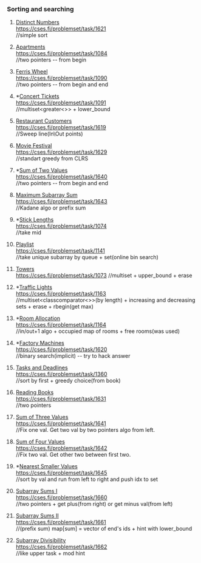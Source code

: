 ### Sorting and searching


1. [Distinct Numbers](./distinct_numbers.cpp)  
https://cses.fi/problemset/task/1621   
//simple sort

2. [Apartments](./apartments.cpp)  
https://cses.fi/problemset/task/1084  
//two pointers -- from begin

3. [Ferris Wheel](./ferris_wheel.cpp)  
https://cses.fi/problemset/task/1090  
//two pointers -- from begin and end

4. *[Concert Tickets](./concert_tickets.cpp)  
https://cses.fi/problemset/task/1091  
//multiset<greater<>> + lower_bound

5. [Restaurant Customers](./restaurant_customers.cpp)  
https://cses.fi/problemset/task/1619  
//Sweep line(In\Out points)

6. [Movie Festival](./movie_festival.cpp)  
https://cses.fi/problemset/task/1629  
//standart greedy from CLRS

7. *[Sum of Two Values](./sum_of_two_values.cpp)  
https://cses.fi/problemset/task/1640   
//two pointers -- from begin and end

8. [Maximum Subarray Sum](./maximum_subarray_sum.cpp)  
https://cses.fi/problemset/task/1643  
//Kadane algo or prefix sum

9. *[Stick Lengths](./stick_lengths.cpp)  
https://cses.fi/problemset/task/1074  
//take mid

10. [Playlist](./playlist.cpp)  
https://cses.fi/problemset/task/1141  
//take unique subarray by queue + set(online bin search)

11. [Towers](./towers.cpp)  
https://cses.fi/problemset/task/1073 
//multiset + upper_bound + erase

12. *[Traffic Lights](./traffic_lights.cpp)  
https://cses.fi/problemset/task/1163   
//multiset<classcomparator<>>(by length) + increasing and decreasing sets + erase + rbegin(get max)

12. *[Room Allocation](./room_allocation.cpp)  
https://cses.fi/problemset/task/1164   
//in/out+1 algo + occupied map of rooms + free rooms(was used) 

12. *[Factory Machines](./factory_machines.cpp)  
https://cses.fi/problemset/task/1620  
//binary search(implicit) -- try to hack answer

12. [Tasks and Deadlines](./tasks_and_deadlines.cpp)  
https://cses.fi/problemset/task/1360  
//sort by first + greedy choice(from book)

12. [Reading Books](./reading_books.cpp)  
https://cses.fi/problemset/task/1631  
//two pointers

12. [Sum of Three Values](./sum_of_three_values.cpp)  
https://cses.fi/problemset/task/1641  
//Fix one val. Get two val by two pointers algo from left.

12. [Sum of Four Values](./sum_of_four_values.cpp)  
https://cses.fi/problemset/task/1642  
//Fix two val. Get other two between first two.

12. *[Nearest Smaller Values](./nearest_smaller_values.cpp)  
https://cses.fi/problemset/task/1645  
//sort by val and run from left to right and push idx to set

12. [Subarray Sums I](./subarray_sums_1.cpp)  
https://cses.fi/problemset/task/1660  
//two pointers + get plus(from right) or get minus val(from left)

12. [Subarray Sums II](./subarray_sums_2.cpp)  
https://cses.fi/problemset/task/1661  
//(prefix sum) map[sum] = vector of end's ids + hint with lower_bound

12. [Subarray Divisibility](./subarray_divisibility.cpp)  
https://cses.fi/problemset/task/1662  
//like upper task + mod hint
